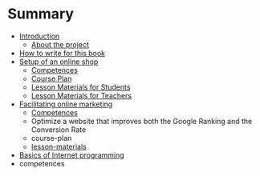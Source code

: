 # Summary

* [Introduction](README.md)
  * [About the project](about-the-project.md)
* [How to write for this book](how-to-write-for-this-book.md)
* [Setup of an online shop](setup-of-an-online-shop.md)
  * [Competences](setup-of-an-online-shop/competences.md)
  * [Course Plan](setup-of-an-online-shop/course-plan.md)
  * [Lesson Materials for Students](setup-of-an-online-shop/lesson-materials-for-students.md)
  * [Lesson Materials for Teachers](setup-of-an-online-shop/lesson-materials-for-teachers.md)
* [Facilitating online marketing](facilitating-online-marketing.md)
  * [Competences](facilitating-online-marketing/competences.md)
  * Optimize a website that improves both the Google Ranking and the Conversion Rate
  * course-plan
  * [lesson-materials](facilitating-online-marketing/lesson-materials.md)
* [Basics of Internet programming](basics-of-internet-programming.md)
* competences

